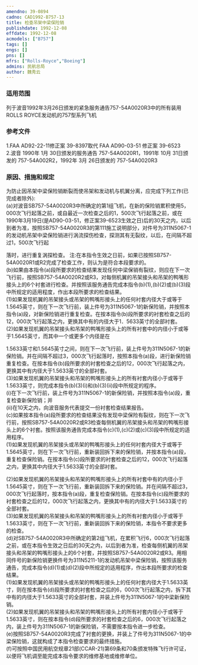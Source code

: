 ```yaml
---
amendno: 39-0894  
cadno: CAD1992-B757-13  
title: 检查吊架中梁保险销  
publishdate: 1992-12-08  
effdate: 1992-12-08  
acmodels: ["B757"]  
tags: []  
engs: []  
pns: []  
mfrs: ["Rolls-Royce","Boeing"]  
admins: 民航总局  
author: 魏秀云  
---
```

  
### 适用范围  
列于波音1992年3月26日颁发的紧急服务通告757-54A0020R3中的所有装用ROLLS ROYCE发动机的757型系列飞机  
  
<!--more-->  
### 参考文件  
  1.FAA  AD92-22-11修正案 39-8397取代 FAA AD90-03-51 修正案 39-6523  
  2.波音  1990年 1月 30日颁发的服务通告 757-54A0020R1，1991年 10月 31日颁发的 757-54A002R2，1992年 3月 26日颁发的 757-54A0020R3  
  
### 原因、措施和规定  

  为防止因吊架中梁保险销断裂而使吊架和发动机与机翼分离，应完成下列工作(已完成者除外):  
  (a)对波音SB757-54A0020R3中所确定的第1组飞机，在新的保险销累积使用5，000次飞行起落之前，或自最近一次检查之后的1，500次飞行起落之前，或在1990年3月19日(是AD90-03-51，修正案39-6523生效之日)后的30天之内，以后到者为准，按照SB757-54A0020R3的第111施工说明部分，对件号为311N5067-1的发动机吊架中梁保险销进行涡流探伤检查，探测其有无裂纹，以后，在间隔不超过1，500次飞行起  
  
落时，进行重复涡探检查。 注:在本指令生效之日前，如果已按照SB757-54A0020R1或R2完成了检查工作，则认为是符合本段要求的。  
(b)如果由本指令(a)段所要求的检查结果发现任何中梁保销有裂纹，则应在下一次飞行前，按照SB757-54A0020R2或R3，对每侧机翼的吊架接头和吊架的鸭嘴形接头上的6个衬套进行检查。并按照该服务通告完成本指令(b)(1),(b)(2)或(b)(3)段中所规定的适用程度，作出本段所要求的检查结果。  
  (1)如果发现机翼的吊架接头或吊架的鸭嘴形接头上的任何衬套内径大于或等于1.5645英寸，则在下一次飞行前，装上件号为311N5067-1的新保险销，并按照本指令(a)段，对新保险销进行重复检查。在按本指令(b)段所要求的衬套检查之后的12，000次飞行起落之内，更换其中有的内径大于1．5633英寸的全部衬套。  
  (2)如果发现机翼的吊架接头和吊架的鸭嘴形接头上的所有衬套中的内径小于或等于1.5645英寸，而其中一个或更多个内径是在  
  
1.5633英寸和1.5645英寸之间，则在下一次飞行前，装上件号为311N5067-1的新保险销。并在间隔不超过3，000次飞行起落时，按照本指令(a)段，进行新保险销重复检查。在按本指令(b)段所要求的衬套检查之后的12，000次飞行起落之内，更换其中有内径大于1.5633英寸的全部衬套。  
  (3)如果发现机翼的吊架接头和吊架的鸭嘴形接头上的所有衬套内径小于或等于1.5633英寸，则完成本指令(b)(3)(i)和(b)(3)(ii)段中所规定的程序。  
  (i)在下一次飞行前，装上件号为311N5067-1的新保险销，并按照本指令(a)段，重复检查新保险销；并  
  (ii)在10天之内，向波音服务代表提交一份衬套检查结果报告。  
 (c)如果按本指令(a)段所要求的检查结果没有发现中梁保险有裂纹，则在下一次飞行前，按照SB757-54A0020R2或R3检查每侧机翼的吊架接头和吊架的鸭嘴形接头上的6个衬套。按照该服务通告完成本指令(c)(1),(c)(2)或(c)(3)段中所规定的适用程序。  
  (1)如果发现机翼的吊架接头或吊架的鸭嘴形接头上的任何衬套内径大于或等于1.5645英寸，则在下一次飞行前，重新装回拆下来的保险销，并按本指令(a)段，重复检查保险销。在按本指令(c)段所要求的衬套检查之后的12，000次飞行起落之内，更换其中内径大于1.5633英寸的全部衬套。  
  
  (2)如果发现机翼的吊架接头和吊架的鸭嘴形接头上的所有衬套中有的内径小于1.5645英寸，则在下一次飞行前，重新装回拆下来的保险销。并在间隔不超过3，000次飞行起落时，按本指令(a)段，重复检查保险销。在按本指令(c)段所要求的衬套检查之后的12，000次飞行起落之内，更换其中有的内径大于1.5633英寸的全部衬套。  
  (3)如果发现机翼的吊架接头和吊架的鸭嘴形接头上的所有衬套内径小于或等于1.5633英寸，则在下一次飞行前，重新装回拆下来的保险销，本指令不要求更多的检查。  
  (d)对SB757-54A0020R3中所确定的第2组飞机，在累积飞行6，000次飞行起落之前，或在本指令生效之日后的30天之内，以后到者为准，检查每侧机翼的吊架接头和吊架的鸭嘴形接头上的6个衬套，并按照SB757-54A0020R2或R3。用相同件号的新保险销更换件号为311N5211-1的发动机吊架中梁保险销，按照该服务通告，完成本指令(d)(1)或(d)(2)段中所规定的适用程序，作出本段所要求的检查结果。  
  (1)如果发现机翼的吊架接头或吊架的鸭嘴形接头上的任何衬套内径大于1.5633英寸，则在按本指令(d)段所要求的衬套检查之后的6，000次飞行起落之内，拆下其中有的内径大于1.5633英寸的全部衬套，并装上件号为311N5067-1的中梁新保险销。  
  (2)如果发现机翼的吊架接头和吊架的鸭嘴形接头上的所有衬套内径小于或等于1.5633英寸，则在按本指令(d)段所要求的衬套检查之后的6，000次飞行起落之内，装上件号为311N5067-1的新保险销，不需要按本指令进一步检查。  
(e)按照SB757-54A0020R3完成了衬套的更换，并装上了件号为311N5067-1的中梁保险销，这就构成了本指令检查要求的最终措施。  
(f)可按照中国民用航空规章21部(CCAR-21)第69条和70条颁发特殊飞行许可证，以便将飞机调至能完成本指令要求的维修基地或维修单位。  
  
